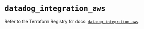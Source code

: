 # `datadog_integration_aws`

Refer to the Terraform Registry for docs: [`datadog_integration_aws`](https://registry.terraform.io/providers/datadog/datadog/3.78.0/docs/resources/integration_aws).
